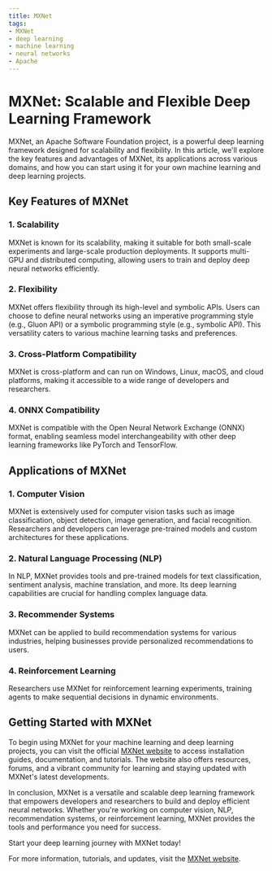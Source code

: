 ```yaml
---
title: MXNet
tags:
- MXNet
- deep learning
- machine learning
- neural networks
- Apache
---
```


# MXNet: Scalable and Flexible Deep Learning Framework

MXNet, an Apache Software Foundation project, is a powerful deep learning framework designed for scalability and flexibility. In this article, we'll explore the key features and advantages of MXNet, its applications across various domains, and how you can start using it for your own machine learning and deep learning projects.

## Key Features of MXNet

### 1. Scalability

MXNet is known for its scalability, making it suitable for both small-scale experiments and large-scale production deployments. It supports multi-GPU and distributed computing, allowing users to train and deploy deep neural networks efficiently.

### 2. Flexibility

MXNet offers flexibility through its high-level and symbolic APIs. Users can choose to define neural networks using an imperative programming style (e.g., Gluon API) or a symbolic programming style (e.g., symbolic API). This versatility caters to various machine learning tasks and preferences.

### 3. Cross-Platform Compatibility

MXNet is cross-platform and can run on Windows, Linux, macOS, and cloud platforms, making it accessible to a wide range of developers and researchers.

### 4. ONNX Compatibility

MXNet is compatible with the Open Neural Network Exchange (ONNX) format, enabling seamless model interchangeability with other deep learning frameworks like PyTorch and TensorFlow.

## Applications of MXNet

### 1. Computer Vision

MXNet is extensively used for computer vision tasks such as image classification, object detection, image generation, and facial recognition. Researchers and developers can leverage pre-trained models and custom architectures for these applications.

### 2. Natural Language Processing (NLP)

In NLP, MXNet provides tools and pre-trained models for text classification, sentiment analysis, machine translation, and more. Its deep learning capabilities are crucial for handling complex language data.

### 3. Recommender Systems

MXNet can be applied to build recommendation systems for various industries, helping businesses provide personalized recommendations to users.

### 4. Reinforcement Learning

Researchers use MXNet for reinforcement learning experiments, training agents to make sequential decisions in dynamic environments.

## Getting Started with MXNet

To begin using MXNet for your machine learning and deep learning projects, you can visit the official [MXNet website](https://mxnet.apache.org) to access installation guides, documentation, and tutorials. The website also offers resources, forums, and a vibrant community for learning and staying updated with MXNet's latest developments.

In conclusion, MXNet is a versatile and scalable deep learning framework that empowers developers and researchers to build and deploy efficient neural networks. Whether you're working on computer vision, NLP, recommendation systems, or reinforcement learning, MXNet provides the tools and performance you need for success.

Start your deep learning journey with MXNet today!

For more information, tutorials, and updates, visit the [MXNet website](https://mxnet.apache.org).
